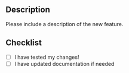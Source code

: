 ## Description

Please include a description of the new feature.

## Checklist

- [ ] I have tested my changes!
- [ ] I have updated documentation if needed
